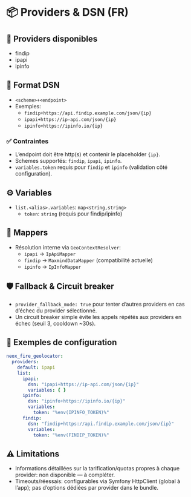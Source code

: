 # 📦 Providers & DSN (FR)

## 🔎 Providers disponibles
- findip
- ipapi
- ipinfo

## 🧭 Format DSN
- `<scheme>+<endpoint>`
- Exemples:
  - `findip+https://api.findip.example.com/json/{ip}`
  - `ipapi+https://ip-api.com/json/{ip}`
  - `ipinfo+https://ipinfo.io/{ip}`

### ✅ Contraintes
- L’endpoint doit être http(s) et contenir le placeholder `{ip}`.
- Schemes supportés: `findip`, `ipapi`, `ipinfo`.
- `variables.token` requis pour `findip` et `ipinfo` (validation côté configuration).

## ⚙️ Variables
- `list.<alias>.variables`: `map<string,string>`
  - `token`: `string` (requis pour findip/ipinfo)

## 🔄 Mappers
- Résolution interne via `GeoContextResolver`:
  - `ipapi`  -> `IpApiMapper`
  - `findip` -> `MaxmindDataMapper` (compatibilité actuelle)
  - `ipinfo` -> `IpInfoMapper`

## 🛡️ Fallback & Circuit breaker
- `provider_fallback_mode: true` pour tenter d’autres providers en cas d’échec du provider sélectionné.
- Un circuit breaker simple évite les appels répétés aux providers en échec (seuil 3, cooldown ~30s).

## 🧪 Exemples de configuration

```yaml
neox_fire_geolocator:
  providers:
    default: ipapi
    list:
      ipapi:
        dsn: "ipapi+https://ip-api.com/json/{ip}"
        variables: { }
      ipinfo:
        dsn: "ipinfo+https://ipinfo.io/{ip}"
        variables:
          token: "%env(IPINFO_TOKEN)%"
      findip:
        dsn: "findip+https://api.findip.example.com/json/{ip}"
        variables:
          token: "%env(FINDIP_TOKEN)%"
```

## ⚠️ Limitations
- Informations détaillées sur la tarification/quotas propres à chaque provider: non disponible — à compléter.
- Timeouts/réessais: configurables via Symfony HttpClient (global à l’app); pas d’options dédiées par provider dans le bundle.
